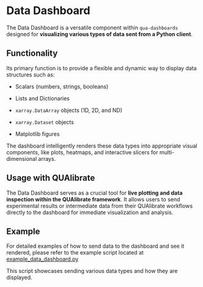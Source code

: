 # Data Dashboard

The Data Dashboard is a versatile component within `qua-dashboards` designed for **visualizing various types of data sent from a Python client**.

## Functionality

Its primary function is to provide a flexible and dynamic way to display data structures such as:

- Scalars (numbers, strings, booleans)

- Lists and Dictionaries

- `xarray.DataArray` objects (1D, 2D, and ND)

- `xarray.Dataset` objects

- Matplotlib figures

The dashboard intelligently renders these data types into appropriate visual components, like plots, heatmaps, and interactive slicers for multi-dimensional arrays.

## Usage with QUAlibrate

The Data Dashboard serves as a crucial tool for **live plotting and data inspection within the QUAlibrate framework**.
It allows users to send experimental results or intermediate data from their QUAlibrate workflows directly to the dashboard for immediate visualization and analysis.

## Example

For detailed examples of how to send data to the dashboard and see it rendered, please refer to the example script located at [example_data_dashboard.py](example_data_dashboard.py)

This script showcases sending various data types and how they are displayed.
